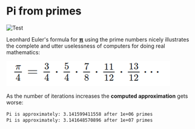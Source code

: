 # Pi from primes

![Test](https://github.com/philiprbrenan/piFromPrimes/workflows/Test/badge.svg)

Leonhard Euler's formula for [𝝿](https://en.wikipedia.org/wiki/Pi) using the prime numbers nicely illustrates the
complete and utter uselessness of computers for doing real mathematics:

![](https://raw.githubusercontent.com/philiprbrenan/piFromPrimes/main/formula.png)

As the number of iterations increases the __computed approximation__ gets worse:

```
Pi is approximately: 3.141599411558 after 1e+06 primes
Pi is approximately: 3.141648570896 after 1e+07 primes

```
